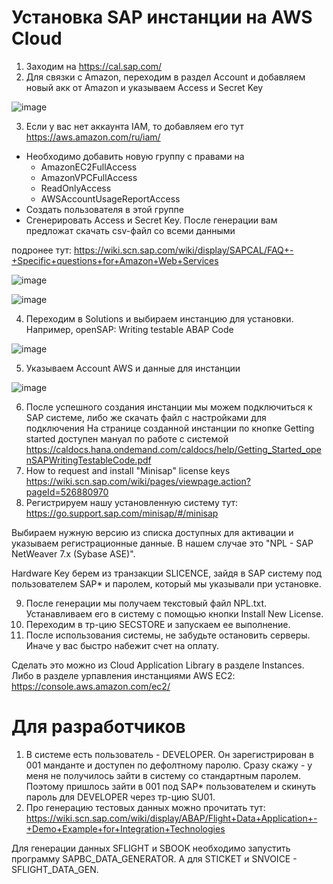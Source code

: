 # Установка SAP инстанции на AWS Cloud

1) Заходим на https://cal.sap.com/
2) Для связки с Amazon, переходим в раздел Account и добавляем новый акк от Amazon и указываем Access и Secret Key

![image](https://user-images.githubusercontent.com/14922348/113564124-6106bb00-963b-11eb-998d-1d59c7fddd82.png)


3) Если у вас нет аккаунта IAM, то добавляем его тут https://aws.amazon.com/ru/iam/
  - Необходимо добавить новую группу с правами на
      - AmazonEC2FullAccess
      - AmazonVPCFullAccess
      - ReadOnlyAccess
      - AWSAccountUsageReportAccess
  - Создать пользователя в этой группе
  - Сгенерировать Access и Secret Key. После генерации вам предложат скачать csv-файл со всеми данными

  подронее тут: https://wiki.scn.sap.com/wiki/display/SAPCAL/FAQ+-+Specific+questions+for+Amazon+Web+Services
  
![image](https://user-images.githubusercontent.com/14922348/113563831-f9e90680-963a-11eb-8b19-b1c555e4fe3b.png)

![image](https://user-images.githubusercontent.com/14922348/113563968-28ff7800-963b-11eb-80c0-12670c40b19d.png)


4) Переходим в Solutions и выбираем инстанцию для установки. Например, openSAP: Writing testable ABAP Code

![image](https://user-images.githubusercontent.com/14922348/113564367-dbcfd600-963b-11eb-94a5-fd2ba87beb5a.png)


5) Указываем Account AWS и данные для инстанции

![image](https://user-images.githubusercontent.com/14922348/113564581-32d5ab00-963c-11eb-993b-85f1b142c47d.png)


6) После успешного создания инстанции мы можем подключиться к SAP системе, либо же скачать файл с настройками для подключения
  На странице созданной инстанции по кнопке Getting started доступен мануал по работе с системой https://caldocs.hana.ondemand.com/caldocs/help/Getting_Started_openSAPWritingTestableCode.pdf
7) How to request and install "Minisap" license keys https://wiki.scn.sap.com/wiki/pages/viewpage.action?pageId=526880970
8) Регистрируем нашу установленную систему тут: https://go.support.sap.com/minisap/#/minisap

Выбираем нужную версию из списка доступных для активации и указываем регистрационные данные.
В нашем случае это "NPL - SAP NetWeaver 7.x (Sybase ASE)".

Hardware Key берем из транзакции SLICENCE, зайдя в SAP систему под пользователем SAP* и паролем, который мы указывали при установке.

9) После генерации мы получаем текстовый файл NPL.txt. Устанавливаем его в систему с помощью кнопки Install New License.
10) Переходим в тр-цию SECSTORE и запускаем ее выполнение.
11) После использования системы, не забудьте остановить серверы. Иначе у вас быстро набежит счет на оплату.

Сделать это можно из Cloud Application Library в разделе Instances.
Либо в разделе урпавления инстанциями AWS EC2: https://console.aws.amazon.com/ec2/

# Для разработчиков
1) В системе есть пользователь - DEVELOPER. Он зарегистрирован в 001 манданте и доступен по дефолтному паролю. Сразу скажу - у меня не получилось зайти в систему со стандартным паролем.
Поэтому пришлось зайти в 001 под SAP* пользователем и скинуть пароль для DEVELOPER через тр-цию SU01.
2) Про генерацию тестовых данных можно прочитать тут: https://wiki.scn.sap.com/wiki/display/ABAP/Flight+Data+Application+-+Demo+Example+for+Integration+Technologies

Для генерации данных SFLIGHT и SBOOK необходимо запустить программу SAPBC_DATA_GENERATOR.
А для STICKET и SNVOICE - SFLIGHT_DATA_GEN.
